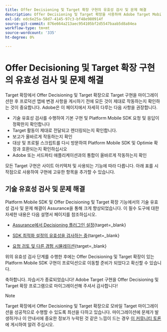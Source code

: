 ```yaml
---
title: Offer Decisioning 및 Target 확장 구현의 유효성 검사 및 문제 해결
description: Offer Decisioning 및 Target 확장을 사용하여 Adobe Target Mobile 구현의 유효성을 확인하고 문제를 해결하는 방법을 알아봅니다.
exl-id: edc6e25a-58d7-4145-97c3-bf48e980914f
source-git-commit: 876e664a213aec954105bf2d5547baab5d8a84ea
workflow-type: tm+mt
source-wordcount: '335'
ht-degree: 0%

---
```


# Offer Decisioning 및 Target 확장 구현의 유효성 검사 및 문제 해결

Target 확장에서 Offer Decisioning 및 Target 확장으로 Target 구현을 마이그레이션한 후 프로덕션 앱에 변경 사항을 게시하기 전에 모든 것이 제대로 작동하는지 확인하는 것이 중요합니다. Adobe은 이 페이지에서 자세히 다루는 다음 사항을 권장합니다.

* 기술 유효성 검사를 수행하여 기본 구현 및 Platform Mobile SDK 요청 및 응답이 정확한지 확인합니다
* Target 활동이 제대로 전달되고 렌더링되는지 확인합니다.
* 보고가 올바르게 작동하는지 확인
* 대상 및 프로필 스크립트를 다시 방문하여 Platform Mobile SDK 및 Optimie 확장과 호환되는지 확인하십시오
* Adobe 또는 서드파티 애플리케이션과의 통합이 올바르게 작동하는지 확인

모든 Target 구현은 사이트 아키텍처 및 사용되는 기능에 따라 다릅니다. 아래 표를 시작점으로 사용하여 구현에 고유한 항목을 추가할 수 있습니다.

## 기술 유효성 검사 및 문제 해결

Platform Mobile SDK 및 Offer Decisioning 및 Target 확장 기능에서의 기술 유효성 검사 및 문제 해결이 Assurance을 통해 크게 향상되었습니다. 이 필수 도구에 대한 자세한 내용은 다음 설명서 페이지를 참조하십시오.

* [Assurance에서 Decisioning 플러그인 설정](https://developer.adobe.com/client-sdks/edge/adobe-journey-optimizer-decisioning/assurance-setup/){target=_blank}

* [SDK 최적화 설정의 유효성을 검사하는 중](https://developer.adobe.com/client-sdks/edge/adobe-journey-optimizer-decisioning/optimize-configuration-view/){target=_blank}

* [요청 검토 및 다른 경험 시뮬레이션](https://developer.adobe.com/client-sdks/edge/adobe-journey-optimizer-decisioning/review-simulate/){target=_blank}

위의 유효성 검사 단계를 수행한 후에는 Offer Decisioning 및 Target 확장이 있는 Platform Mobile SDK 구현이 프로덕션으로 이동할 준비가 되었다고 확신할 수 있습니다.

축하합니다. 자습서가 종료되었습니다! Adobe Target 구현을 Offer Decisioning 및 Target 확장 프로그램으로 마이그레이션해 주셔서 감사합니다!

>[!NOTE]
>
>Target 확장에서 Offer Decisioning 및 Target 확장으로 모바일 Target 마이그레이션을 성공적으로 수행할 수 있도록 최선을 다하고 있습니다. 마이그레이션에 문제가 발생하거나 이 안내서에 중요한 정보가 누락된 것 같은 느낌이 드는 경우 [이 커뮤니티 토론](https://experienceleaguecommunities.adobe.com/t5/adobe-experience-platform-data/tutorial-discussion-migrate-target-from-at-js-to-web-sdk/m-p/575587#M463)에 게시하여 알려 주십시오.
